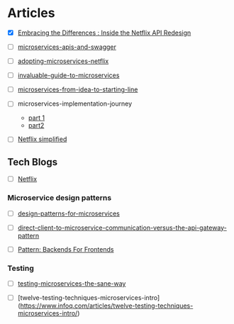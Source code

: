 

# Articles

 - [X]  [Embracing the Differences : Inside the Netflix API Redesign](https://medium.com/netflix-techblog/embracing-the-differences-inside-the-netflix-api-redesign-15fd8b3dc49d)
 - [ ] [microservices-apis-and-swagger](https://swagger.io/blog/api-strategy/microservices-apis-and-swagger/)
 - [ ] [adopting-microservices-netflix](https://dzone.com/articles/adopting-microservices-netflix)
 - [ ]  [invaluable-guide-to-microservices](https://medium.com/hackernoon/microservices-are-hard-an-invaluable-guide-to-microservices-2d06bd7bcf5d)
 - [ ] [microservices-from-idea-to-starting-line](https://medium.com/free-code-camp/microservices-from-idea-to-starting-line-ae5317a6ff02)
 - [ ] microservices-implementation-journey
	 - [part 1](https://koukia.ca/a-microservices-implementation-journey-part-1-9f6471fe917)
	 - [part2](https://koukia.ca/a-microservices-implementation-journey-part-2-10c422a4d402)
 - [ ] [Netflix simplified](https://medium.com/refraction-tech-everything/how-netflix-works-the-hugely-simplified-complex-stuff-that-happens-every-time-you-hit-play-3a40c9be254b)	 
	 

## Tech Blogs
 - [ ] [Netflix](https://medium.com/netflix-techblog)

###  Microservice design patterns

 - [ ] [design-patterns-for-microservices](https://dzone.com/articles/design-patterns-for-microservices)
 - [ ]  [direct-client-to-microservice-communication-versus-the-api-gateway-pattern](https://docs.microsoft.com/en-us/dotnet/architecture/microservices/architect-microservice-container-applications/direct-client-to-microservice-communication-versus-the-api-gateway-pattern)
 - [ ] [Pattern: Backends For Frontends](https://samnewman.io/patterns/architectural/bff/)
 

### Testing
 - [ ] [testing-microservices-the-sane-way](https://medium.com/@copyconstruct/testing-microservices-the-sane-way-9bb31d158c16)
- [ ] [twelve-testing-techniques-microservices-intro] (https://www.infoq.com/articles/twelve-testing-techniques-microservices-intro/)


